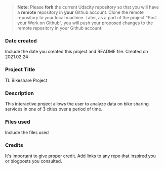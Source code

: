 >**Note**: Please **fork** the current Udacity repository so that you will have a **remote** repository in **your** Github account. Clone the remote repository to your local machine. Later, as a part of the project "Post your Work on Github", you will push your proposed changes to the remote repository in your Github account.

### Date created
Include the date you created this project and README file.
Created on 2021.02.24

### Project Title
TL Bikeshare Project

### Description
This interactive project allows the user to analyze data on bike sharing services in one of 3 cities over a period of time.

### Files used
Include the files used

### Credits
It's important to give proper credit. Add links to any repo that inspired you or blogposts you consulted.
